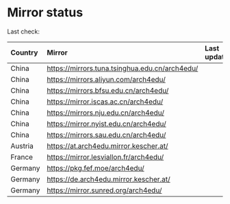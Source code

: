 <script src="./time.js"></script>
# Mirror status
Last check: <script type="text/javascript">localize(1699503637.0141473);</script>

|Country|Mirror|Last update|
|:------|:-----|:----------|
|China|https://mirrors.tuna.tsinghua.edu.cn/arch4edu/|<script type="text/javascript">localize(1699468389);</script>|
|China|https://mirrors.aliyun.com/arch4edu/|<script type="text/javascript">localize(1699468389);</script>|
|China|https://mirrors.bfsu.edu.cn/arch4edu/|<script type="text/javascript">localize(1699468389);</script>|
|China|https://mirror.iscas.ac.cn/arch4edu/|<script type="text/javascript">localize(1699468389);</script>|
|China|https://mirrors.nju.edu.cn/arch4edu/|<script type="text/javascript">localize(1699468389);</script>|
|China|https://mirror.nyist.edu.cn/arch4edu/|<script type="text/javascript">localize(1699468389);</script>|
|China|https://mirrors.sau.edu.cn/arch4edu/|<script type="text/javascript">localize(1699468389);</script>|
|Austria|https://at.arch4edu.mirror.kescher.at/|<script type="text/javascript">localize(1699468389);</script>|
|France|https://mirror.lesviallon.fr/arch4edu/|<script type="text/javascript">localize(1699468389);</script>|
|Germany|https://pkg.fef.moe/arch4edu/|<script type="text/javascript">localize(1699468389);</script>|
|Germany|https://de.arch4edu.mirror.kescher.at/|<script type="text/javascript">localize(1699468389);</script>|
|Germany|https://mirror.sunred.org/arch4edu/|<script type="text/javascript">localize(1699468389);</script>|

<script src="./tablefilter/tablefilter.js"></script>
<script src="./table.js"></script>